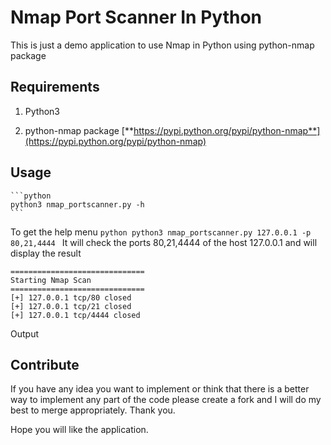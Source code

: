 # Nmap Port Scanner In Python

This is just a demo application to use Nmap in Python using python-nmap package


## Requirements

1. Python3

2. python-nmap package [**https://pypi.python.org/pypi/python-nmap**](https://pypi.python.org/pypi/python-nmap)


## Usage
	```python
	python3 nmap_portscanner.py -h
	```

To get the help menu
	```python
	python3 nmap_portscanner.py 127.0.0.1 -p 80,21,4444
	```
It will check the ports 80,21,4444 of the host 127.0.0.1 and will display the result

	==============================
	Starting Nmap Scan
	==============================
	[+] 127.0.0.1 tcp/80 closed
	[+] 127.0.0.1 tcp/21 closed
	[+] 127.0.0.1 tcp/4444 closed

Output


## Contribute

If you have any idea you want to implement or think that there is a better way to implement any part of the code please create a fork and I will do my best to merge appropriately. Thank you.

Hope you will like the application.
